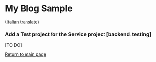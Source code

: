 # My Blog Sample
([Italian translate](TestingAndBugFixing_IT.md))  

### Add a Test project for the Service project [backend, testing]

[TO DO]  

[Return to main page](../README.md)  